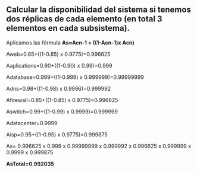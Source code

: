 ## Calcular la disponibilidad del sistema si tenemos dos réplicas de cada elemento (en total 3 elementos en cada subsistema).

Aplicamos las fórmula **As=Acn-1 + ((1-Acn-1)x Acn)**

Aweb=0.85+((1-0.85) x 0.9775)=0.996625

Aaplications=0.90+((1-0.90) x 0.99)=0.999

Adatabase=0.999+((1-0.999) x 0.999999)=0.99999999

Adns=0.98+((1-0.98) x 0.9996)=0.999992

Afirewall=0.85+((1-0.85) x 0.9775)=0.996625

Aswitch=0.99+((1-0.99) x 0.9999)=0.999999

Adatacenter=0.9999

Aisp=0.95+((1-0.95) x 0.9775)=0.999875

As= 0.996625 x 0.999 x 0.99999999 x 0.999992 x 0.996625 x 0.999999 x 0.9999 x 0.999875

**AsTotal=0.992035**

